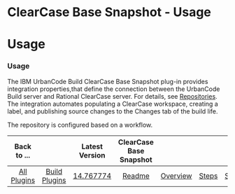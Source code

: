 
ClearCase Base Snapshot - Usage
===============================

# Usage



### Usage




 



The IBM UrbanCode Build ClearCase Base Snapshot plug-in provides integration properties,that define the connection between the UrbanCode Build server and Rational ClearCase server. For details, see [Repositories](http://www.ibm.com/support/knowledgecenter/SS8NMD_6.1.2/com.ibm.ucbuild.doc/topics/settings_project_repo_cpt.html). The integration automates populating a ClearCase workspace, creating a label, and publishing source changes to the Changes tab of the build life.




The repository is configured based on a workflow.




|Back to ...||Latest Version|ClearCase Base Snapshot |||||
| :---: | :---: | :---: | :---: | :---: | :---: | :---: | :---: |
|[All Plugins](../../index.md)|[Build Plugins](../README.md)|[14.767774](https://raw.githubusercontent.com/UrbanCode/IBM-UCB-PLUGINS/main/files/ClearCaseBaseSnapshot/ClearCaseBaseSnapshot-14.767774.zip)|[Readme](README.md)|[Overview](overview.md)|[Steps](steps.md)|[Settings](settings.md)|[Downloads](downloads.md)|
